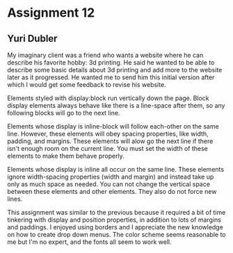 # Assignment 12

## Yuri Dubler

My imaginary client was a friend who wants a website where he can describe his favorite hobby: 3d printing. He said he wanted to be able to describe some basic details about 3d printing and add more to the website later as it progressed. He wanted me to send him this initial version after which I would get some feedback to revise his website.

Elements styled with display:block run vertically down the page. Block display elements always behave like there is a line-space after them, so any following blocks will go to the next line.

Elements whose display is inline-block will follow each-other on the same line. However, these elements will obey spacing properties, like width, padding, and margins. These elements will alow go the next line if there isn't enough room on the current line. You must set the width of these elements to make them behave properly.

Elements whose display is inline all occur on the same line. These elements ignore width-spacing properties (width and margin) and instead take up only as much space as needed. You can not change the vertical space between these elements and other elements. They also do not force new lines.

This assignment was similar to the previous because it required a bit of time tinkering with display and position properties, in addition to lots of margins and paddings. I enjoyed using borders and I appreciate the new knowledge on how to create drop down menus. The color scheme seems reasonable to me but I'm no expert, and the fonts all seem to work well.
